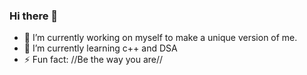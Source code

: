 ### Hi there 👋



- 🔭 I’m currently working on myself to make a unique version of me.
- 🌱 I’m currently learning c++ and DSA
- ⚡ Fun fact: //Be the way you are//

